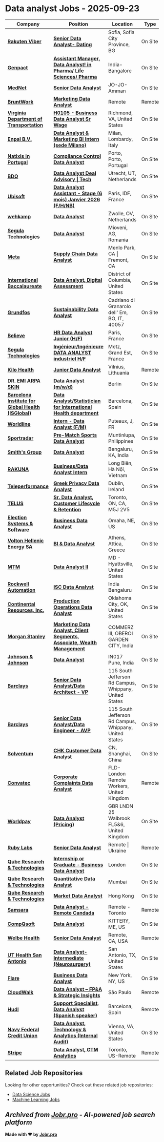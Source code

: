 # Data analyst Jobs - 2025-09-23

| Company | Position | Location | Type | Date |
| ------- | -------- | -------- | ---- | ------ |
| **[Rakuten Viber](https://www.viber.com/)** | **[Senior Data Analyst- Dating](https://www.comeet.com/jobs/viber/04.002/senior-data-analyst--dating/F8.D56)** | Sofia, Sofia City Province, BG | On Site | Sep 23 |
| **[Genpact](https://www.genpact.com/)** | **[Assistant Manager, Data Analyst! in Pharma/ Life Sciences/ Pharma](https://genpact.taleo.net/careersection/sgy_external_career_section/jobdetail.ftl?job=ANA018491)** | India-Bangalore | On Site | Sep 23 |
| **[MedNet](https://www.mednet-global.com/)** | **[Senior Data Analyst](https://munichhealth.taleo.net/careersection/ex1/jobdetail.ftl?job=2500000Q)** | JO-JO-Amman | On Site | Sep 23 |
| **[BruntWork](https://www.bruntworkcareers.co/)** | **[Marketing Data Analyst](https://bruntwork.zohorecruit.com/jobs/Careers/655395000225652151)** | Remote | Remote | Sep 23 |
| **[Virginia Department of Transportation](https://www.vdot.virginia.gov/)** | **[H0105 - Business Data Analyst Sr Wage](https://etgi.fa.us8.oraclecloud.com/hcmUI/CandidateExperience/en/sites/jobsearch/job/10851)** | Richmond, VA, United States | On Site | Sep 23 |
| **[Enpal B.V.](https://www.enpal.de)** | **[Data Analyst & Marketing BI Intern (sede Milano)](https://jobs.smartrecruiters.com/EnpalBV/744000083452458-data-analyst-marketing-bi-intern-sede-milano-)** | Milan, Lombardy, Italy | On Site | Sep 23 |
| **[Natixis in Portugal](https://www.natixis.com)** | **[Compliance Control Data Analyst](https://jobs.smartrecruiters.com/NatixisInPortugal/744000083452595-compliance-control-data-analyst)** | Porto, Porto, Portugal | On Site | Sep 23 |
| **[BDO](https://werkenbijbdo.nl)** | **[Data Analyst Deal Advisory \| Tech](https://jobs.smartrecruiters.com/BDO4/744000083451055-data-analyst-deal-advisory-tech)** | Utrecht, UT, Netherlands | On Site | Sep 23 |
| **[Ubisoft](https://www.ubisoft.com/)** | **[Data Analyst Assistant - Stage (6 mois) Janvier 2026 (F/H/NB)](https://jobs.smartrecruiters.com/Ubisoft2/744000083445594-data-analyst-assistant-stage-6-mois-janvier-2026-f-h-nb-)** | Paris, IDF, France | On Site | Sep 23 |
| **[wehkamp](https://werkenbij.wehkamp.nl)** | **[Data Analyst](https://jobs.smartrecruiters.com/wehkamp/744000083444233-data-analyst)** | Zwolle, OV, Netherlands | On Site | Sep 23 |
| **[Segula Technologies](https://www.segulatechnologies.com)** | **[Data Analyst](https://jobs.smartrecruiters.com/SegulaTechnologies/744000083437987--data-analyst)** | Mioveni, AG, Romania | On Site | Sep 23 |
| **[Meta](https://www.meta.com/)** | **[Supply Chain Data Analyst](https://www.metacareers.com/jobs/1287111623195273/)** | Menlo Park, CA \| Fremont, CA | On Site | Sep 23 |
| **[International Baccalaureate](https://www.ibo.org/)** | **[Data Analyst, Digital Assessment](https://ejst.fa.em3.oraclecloud.com/hcmUI/CandidateExperience/en/sites/jobsearch/job/1427)** | District of Columbia, United States | On Site | Sep 23 |
| **[Grundfos](https://www.grundfos.com/)** | **[Sustainability Data Analyst](https://jobs.grundfos.com/job/Cadriano-di-Granarolo-dell'-Em-Sustainability-Data-Analyst-BO-40057/1246171001/)** | Cadriano di Granarolo dell' Em, BO, IT, 40057 | On Site | Sep 23 |
| **[Believe](https://www.believe.com)** | **[HR Data Analyst Junior (H/F)](https://jobs.smartrecruiters.com/Believe/744000083408578-hr-data-analyst-junior-h-f-)** | Paris, France | On Site | Sep 23 |
| **[Segula Technologies](https://www.segulatechnologies.com)** | **[Ingénieur/Ingénieure DATA ANALYST industriel H/F](https://jobs.smartrecruiters.com/SegulaTechnologies/744000083407051-ingenieur-ingenieure-data-analyst-industriel-h-f)** | Metz, Grand Est, France | On Site | Sep 23 |
| **[Kilo Health](https://www.kilo.health)** | **[Junior Data Analyst](https://teamtailor.kilo.health/jobs/6491957-junior-data-analyst)** | Vilnius, Lithuania | Remote | Sep 23 |
| **[DR. EMI ARPA SKIN](https://dr-emiskin.de/)** | **[Data Analyst (m/w/d)](https://dr-emi.jobs.personio.de/job/1975472)** | Berlin | On Site | Sep 23 |
| **[Barcelona Institute for Global Health (ISGlobal)](https://www.isglobal.org)** | **[Data Analyst/Statistician for International Health department](https://jobs.isglobal.org/jobs/6491444-data-analyst-statistician-for-international-health-department)** | Barcelona, Spain | On Site | Sep 23 |
| **[Worldline](https://www.worldline.com)** | **[Intern - Data Analyst (F/M)](https://jobs.worldline.com/job/Puteaux-Intern-Data-Analyst-%28FM%29-J/1327460957/)** | Puteaux, J, FR | On Site | Sep 23 |
| **[Sportradar](https://sportradar.com/)** | **[Pre-Match Sports Data Analyst](https://jobs.smartrecruiters.com/Sportradar/744000083392405-pre-match-sports-data-analyst)** | Muntinlupa, Philippines | On Site | Sep 23 |
| **[Smith's Group](https://www.smiths.com)** | **[Data Analyst](https://jobs.smartrecruiters.com/SmithsGroup2/744000083388525-data-analyst)** | Bengaluru, KA, India | On Site | Sep 23 |
| **[RAKUNA](https://www.rakuna.co)** | **[Business/Data Analyst Intern](https://jobs.smartrecruiters.com/RAKUNA1/744000083379385-business-data-analyst-intern)** | Long Biên, Hà Nội, Vietnam | On Site | Sep 23 |
| **[Teleperformance](https://www.teleperformance.com/)** | **[Greek Privacy Data Analyst](https://careerseng-teleperformance.icims.com/jobs/71462/greek-privacy-data-analyst/job?in_iframe=1)** | Dublin, Ireland | On Site | Sep 23 |
| **[TELUS](https://www.telus.com)** | **[Sr. Data Analyst, Customer Lifecycle & Retention](https://careers.telus.com/job/Toronto-Sr_-Data-Analyst%2C-Customer-Lifecycle-&-Retention-ON-M5J-2V5/593334617/)** | Toronto, ON, CA, M5J 2V5 | On Site | Sep 23 |
| **[Election Systems & Software](https://www.essvote.com/)** | **[Business Data Analyst](https://recruiting.paylocity.com/Recruiting/Jobs/Details/3593043)** | Omaha, NE, US | On Site | Sep 23 |
| **[Volton Hellenic Energy SA](https://volton.gr/)** | **[BI & Data Analyst](https://apply.workable.com/j/8803DA1FA3/apply)** | Athens, Attica, Greece | On Site | Sep 23 |
| **[MTM](https://www.mtm-inc.net/)** | **[Data Analyst II](https://mtminc.wd1.myworkdayjobs.com/en-US/MTM_External/job/MD---Hyattsville/Data-Analyst-II_REQ12718)** | MD - Hyattsville, United States | On Site | Sep 23 |
| **[Rockwell Automation](https://www.rockwellautomation.com/)** | **[ISC Data Analyst](https://rockwellautomation.wd1.myworkdayjobs.com/en-US/External_Rockwell_Automation/job/Bengaluru-India/ISC-Data-Analyst_R25-3023)** | India Bengaluru | On Site | Sep 23 |
| **[Continental Resources, Inc.](https://www.continentalresources.com/)** | **[Production Operations Data Analyst](https://clr.wd5.myworkdayjobs.com/en-US/CLR_Careers/job/Oklahoma-City-OK/Production-Operations-Data-Analyst_R02379)** | Oklahoma City, OK, United States | On Site | Sep 23 |
| **[Morgan Stanley](https://www.morganstanley.com/)** | **[Marketing Data Analyst, Client Segments, Associate, Wealth Management](https://ms.wd5.myworkdayjobs.com/en-US/private/job/Mumbai-India/Marketing-Data-Analyst--Client-Segments--Associate--Wealth-Management_PT-JR018387)** | COMMERZ III, OBEROI GARDEN CITY, India | On Site | Sep 23 |
| **[Johnson & Johnson](https://www.jnj.com/)** | **[Data Analyst](https://jj.wd5.myworkdayjobs.com/en-US/JJ/job/Pune-Maharashtra-India/Data-Analyst_R-030161)** | IN017 Pune, India | On Site | Sep 23 |
| **[Barclays](https://home.barclays/)** | **[Senior Data Analyst/Data Architect - VP](https://barclays.wd3.myworkdayjobs.com/en-US/External_Career_Site_Barclays/job/115-South-Jefferson-Rd-Campus-Whippany/Senior-Data-Analyst-Data-Engineer---VP_JR-0000054195)** | 115 South Jefferson Rd Campus, Whippany, United States | On Site | Sep 23 |
| **[Barclays](https://home.barclays/)** | **[Senior Data Analyst/Data Engineer - AVP](https://barclays.wd3.myworkdayjobs.com/en-US/External_Career_Site_Barclays/job/115-South-Jefferson-Rd-Campus-Whippany/Senior-Data-Analyst-Data-Engineer---AVP_JR-0000054160)** | 115 South Jefferson Rd Campus, Whippany, United States | On Site | Sep 23 |
| **[Solventum](https://www.solventum.com/)** | **[CHK Customer Data Analyst](https://healthcare.wd1.myworkdayjobs.com/en-US/Search/job/CN-Shanghai/CHK-Customer-Data-Analyst_R01124197)** | CN, Shanghai, China | On Site | Sep 23 |
| **[Convatec](https://www.convatecgroup.com/)** | **[Corporate Complaints Data Analyst](https://convatec.wd1.myworkdayjobs.com/en-US/ConvaTec/job/FLD-London-Remote-Workers/Corporate-Complaints-Data-Analyst_JR00016889-1)** | FLD-London Remote Workers, United Kingdom | Remote | Sep 23 |
| **[Worldpay](https://www.worldpay.com/)** | **[Data Analyst (Pricing)](https://worldpay.wd5.myworkdayjobs.com/en-US/Worldpay_External_Careers_Site/job/GBR-LNDN-25-Walbrook-FL56/Data-Analyst--Pricing-_JR0607406-1)** | GBR LNDN 25 Walbrook FL5&6, United Kingdom | On Site | Sep 23 |
| **[Ruby Labs](https://rubylabs.com/)** | **[Senior Data Analyst](https://jobs.ashbyhq.com/ruby-labs/c3439ef2-7690-413f-8894-df63a3649dd1)** | Remote \| Ukraine | Remote | Sep 22 |
| **[Qube Research & Technologies](https://www.qube-rt.com/)** | **[Internship or Graduate - Business Data Analyst](https://job-boards.greenhouse.io/quberesearchandtechnologies/jobs/8106023002)** | London | On Site | Sep 22 |
| **[Qube Research & Technologies](https://www.qube-rt.com/)** | **[Quantitative Data Analyst](https://job-boards.greenhouse.io/quberesearchandtechnologies/jobs/7111448002)** | Mumbai | On Site | Sep 22 |
| **[Qube Research & Technologies](https://www.qube-rt.com/)** | **[Market Data Analyst](https://job-boards.greenhouse.io/quberesearchandtechnologies/jobs/8119082002)** | Hong Kong | On Site | Sep 22 |
| **[Samsara](https://www.samsara.com/)** | **[Data Analyst - Remote Candada](https://www.samsara.com/company/careers/roles/7266675?gh_jid=7266675)** | Remote - Toronto | Remote | Sep 22 |
| **[CompQsoft](https://compqsoft.com/)** | **[Data Analyst](https://recruiting.paylocity.com/Recruiting/Jobs/Details/3592114)** | KITTERY, ME, US | On Site | Sep 22 |
| **[Welbe Health](https://welbehealth.com/)** | **[Senior Data Analyst](https://job-boards.greenhouse.io/welbehealth/jobs/8143076002)** | Remote, CA, USA | Remote | Sep 22 |
| **[UT Health San Antonio](https://uthscsa.edu/)** | **[Data Analyst-Intermediate (Neurosurgery)](https://fa-eomf-saasfaprod1.fa.ocs.oraclecloud.com/hcmUI/CandidateExperience/en/sites/jobsearch/job/5158)** | San Antonio, TX, United States | On Site | Sep 22 |
| **[Flare](https://www.helloflare.com/)** | **[Business Data Analyst](https://www.comeet.com/jobs/flare/36.00F/business-data-analyst/A8.D5F)** | New York, NY, US | On Site | Sep 22 |
| **[CloudWalk](https://www.cloudwalk.io/)** | **[Data Analyst – FP&A & Strategic Insights](https://jobs.lever.co/cloudwalk/927da1b7-f035-4633-b372-fa86593d6a2d)** | São Paulo | Remote | Sep 22 |
| **[Hudl](https://www.hudl.com/)** | **[Support Specialist, Data Analyst (Spanish speaker)](https://job-boards.greenhouse.io/hudl/jobs/7218800)** | Barcelona, Spain | Remote | Sep 22 |
| **[Navy Federal Credit Union](https://www.navyfederal.org/)** | **[Data Analyst, Technology & Analytics (Internal Audit)](https://fa-etbx-saasfaprod1.fa.ocs.oraclecloud.com/hcmUI/CandidateExperience/en/sites/jobsearch/job/27061)** | Vienna, VA, United States | On Site | Sep 22 |
| **[Stripe](https://stripe.com/en-ch)** | **[Data Analyst, GTM Analytics](https://stripe.com/jobs/search?gh_jid=7264869)** | Toronto, US-Remote | Remote | Sep 22 |

## Related Job Repositories

Looking for other opportunities? Check out these related job repositories:

- [Data Science Jobs](https://github.com/jobs-jobr-pro/Data-Science-Jobs)
- [Machine Learning Jobs](https://github.com/jobs-jobr-pro/Machine-Learning-Jobs)



*Archived from [Jobr.pro](https://jobr.pro?utm_source=github&utm_medium=repo&utm_campaign=github-data-analyst-jobs) - AI-powered job search platform*
---

**Made with ❤️ by [Jobr.pro](https://jobr.pro?utm_source=github&utm_medium=repo&utm_campaign=github-data-analyst-jobs)**